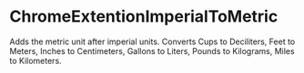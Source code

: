 # ChromeExtentionImperialToMetric
Adds the metric unit after imperial units. Converts Cups to Deciliters, Feet to Meters, Inches to Centimeters, Gallons to Liters, Pounds to Kilograms, Miles to Kilometers.
